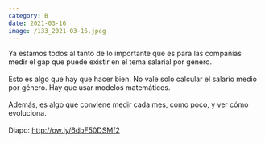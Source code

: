 ```yaml
--- 
category: B 
date: 2021-03-16 
image: /133_2021-03-16.jpeg 
--- 
```


Ya estamos todos al tanto de lo importante que es para las compañías medir el gap que puede existir en el tema salarial por género. <br><br>Esto es algo que hay que hacer bien. No vale solo calcular el salario medio por género. Hay que usar modelos matemáticos.<br><br>Además, es algo que conviene medir cada mes, como poco, y ver cómo evoluciona. <br><br>Diapo: http://ow.ly/6dbF50DSMf2